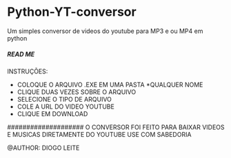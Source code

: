 # Python-YT-conversor
Um simples conversor de videos do youtube para MP3 e ou MP4 em python
##### READ ME #####
INSTRUÇÕES:
- COLOQUE O ARQUIVO .EXE EM UMA PASTA *QUALQUER NOME
- CLIQUE DUAS VEZES SOBRE O ARQUIVO
- SELECIONE O TIPO DE ARQUIVO
- COLE A URL DO VIDEO YOUTUBE
- CLIQUE EM DOWNLOAD

####################
O CONVERSOR FOI FEITO PARA BAIXAR VIDEOS E MUSICAS DIRETAMENTE DO YOUTUBE
USE COM SABEDORIA 

@AUTHOR: DIOGO LEITE
